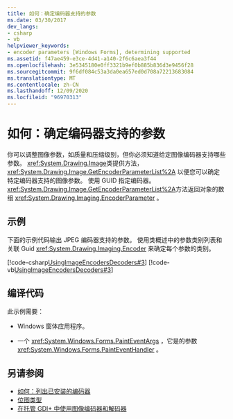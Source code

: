 ```yaml
---
title: 如何：确定编码器支持的参数
ms.date: 03/30/2017
dev_langs:
- csharp
- vb
helpviewer_keywords:
- encoder parameters [Windows Forms], determining supported
ms.assetid: f47ae459-e3ce-4d41-a140-2f6c6aea3f44
ms.openlocfilehash: 3e5345180e0ff3321b9ef0b885b836d3e9456f28
ms.sourcegitcommit: 9f6df084c53a3da0ea657ed0d708a72213683084
ms.translationtype: MT
ms.contentlocale: zh-CN
ms.lasthandoff: 12/09/2020
ms.locfileid: "96970313"
---
```

# <a name="how-to-determine-the-parameters-supported-by-an-encoder"></a>如何：确定编码器支持的参数
你可以调整图像参数，如质量和压缩级别，但你必须知道给定图像编码器支持哪些参数。 <xref:System.Drawing.Image>类提供方法， <xref:System.Drawing.Image.GetEncoderParameterList%2A> 以便您可以确定特定编码器支持的图像参数。 使用 GUID 指定编码器。 <xref:System.Drawing.Image.GetEncoderParameterList%2A>方法返回对象的数组 <xref:System.Drawing.Imaging.EncoderParameter> 。  
  
## <a name="example"></a>示例  
 下面的示例代码输出 JPEG 编码器支持的参数。 使用类概述中的参数类别列表和关联 Guid <xref:System.Drawing.Imaging.Encoder> 来确定每个参数的类别。  
  
 [!code-csharp[UsingImageEncodersDecoders#3](~/samples/snippets/csharp/VS_Snippets_Winforms/UsingImageEncodersDecoders/CS/Form1.cs#3)]
 [!code-vb[UsingImageEncodersDecoders#3](~/samples/snippets/visualbasic/VS_Snippets_Winforms/UsingImageEncodersDecoders/VB/Form1.vb#3)]  
  
## <a name="compiling-the-code"></a>编译代码  
 此示例需要：  
  
- Windows 窗体应用程序。  
  
- 一个 <xref:System.Windows.Forms.PaintEventArgs> ，它是的参数 <xref:System.Windows.Forms.PaintEventHandler> 。  
  
## <a name="see-also"></a>另请参阅

- [如何：列出已安装的编码器](how-to-list-installed-encoders.md)
- [位图类型](types-of-bitmaps.md)
- [在托管 GDI+ 中使用图像编码器和解码器](using-image-encoders-and-decoders-in-managed-gdi.md)
